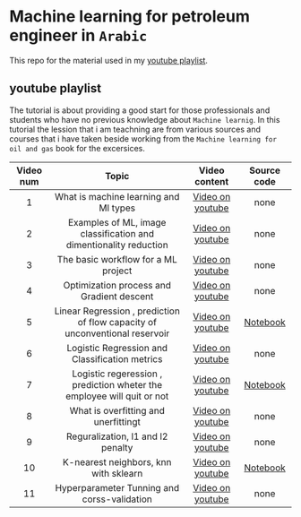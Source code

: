 # Machine learning for petroleum engineer in `Arabic`
This repo for the material used in my [youtube playlist](https://www.youtube.com/watch?v=OkVYHTAnhyg&list=PLEqmbCiLrGwnTW3U8FOnq6rv88cA69C9B&pp=gAQB).

## youtube playlist
The tutorial is about providing a good start for those professionals and students who have no previous knowledge about `Machine learnig`.
In this tutorial the lession that i am teachning are from various sources and courses that i have taken beside working from the `Machine learning for oil and gas` book for the excersices.

|Video num|Topic|Video content|Source code|
|:--:|:--:|:--:|:--:|
|1|What is machine learning and Ml types|[Video on youtube](https://youtu.be/OkVYHTAnhyg)|none|
|2|Examples of ML, image classification and dimentionality reduction|[Video on youtube](https://youtu.be/3wmZPJyPJ5w)|none|
|3|The basic workflow for a ML project|[Video on youtube](https://youtu.be/sqmSH4b7riI)|none|
|4|Optimization process and Gradient descent|[Video on youtube](https://youtu.be/9aa8YpIRr4A)|none|
|5|Linear Regression , prediction of flow capacity of unconventional reservoir|[Video on youtube](https://youtu.be/kJqFeqYNVKk)|[Notebook](https://github.com/ellord-start/machine-learning-for-petroleum-engineers/blob/main/notebooks/linear%20regression%20animation.ipynb)|
|6|Logistic Regression and Classification metrics|[Video on youtube](https://youtu.be/EqsMMoOo1EU)|none|
|7|Logistic regeression , prediction wheter the employee will quit or not|[Video on youtube](https://youtu.be/04yLiJCgY9w)|[Notebook](https://github.com/ellord-start/machine-learning-for-petroleum-engineers/blob/main/notebooks/logistic%20regression.ipynb)|
|8|What is overfitting and unerfittingt|[Video on youtube](https://youtu.be/KgiYfz-haBI)|none|
|9|Reguralization, l1 and l2 penalty|[Video on youtube](https://youtu.be/UQ0a3B6PN6U)|none|
|10|K-nearest neighbors, knn with sklearn|[Video on youtube](https://youtu.be/hNCKrSPhxMA)|[Notebook](https://github.com/ellord-start/machine-learning-for-petroleum-engineers/blob/main/notebooks/knn.ipynb)|
|11|Hyperparameter Tunning and corss-validation|[Video on youtube](https://youtu.be/qm0I6_HkPWA)|none


